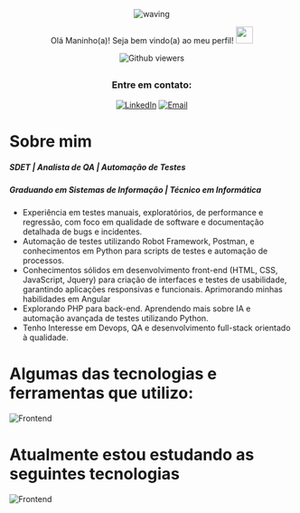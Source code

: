 <div align="center">
  

  

![waving](https://capsule-render.vercel.app/api?type=waving&height=200&text=Felipe%20Gabriel&fontAlign=50&fontAlignY=40&color=0:12ee,fff:3cb391F&animation=twinkling&fontColor=3B74BE)

Olá Maninho(a)! Seja bem vindo(a) ao meu perfil! <img src="https://c.tenor.com/Wx9IEmZZXSoAAAAi/hi.gif" width=30>

  ![Github viewers](https://komarev.com/ghpvc/?username=FelipeGabriel7&color=3B74BE&style=for-the-badge)

##

### Entre em contato:


<div>
  
  [![LinkedIn](https://img.shields.io/badge/LinkedIn-000?style=for-the-badge&logo=linkedin&logoColor=0E76A8)](https://www.linkedin.com/in/felipe-gabriel-dev/)
  [![Email](https://img.shields.io/badge/Email-000?style=for-the-badge&logo=gmail&logoColor=0E76A8)](mailto:felipegabfd@gmail.com)
  
</div>

</div>

# Sobre mim

<h5>SDET | Analista de QA | Automação de Testes </h5>
<h5>Graduando em Sistemas de Informação | Técnico em Informática</h5>
<ul>
  <li>Experiência em testes manuais, exploratórios, de performance e regressão, com foco em qualidade de software e documentação detalhada de bugs e incidentes.</li>
  <li>Automação de testes utilizando Robot Framework, Postman, e conhecimentos em Python para scripts de testes e automação de processos.</li>
  <li>Conhecimentos sólidos em desenvolvimento front-end (HTML, CSS, JavaScript, Jquery) para criação de interfaces e testes de usabilidade, garantindo aplicações responsivas e funcionais. Aprimorando minhas habilidades em Angular</li>
  <li>Explorando PHP para back-end. Aprendendo mais sobre IA e automação avançada de testes utilizando Python. </li> 
  <li> Tenho Interesse em Devops, QA e desenvolvimento full-stack orientado à qualidade.</li>
</ul>

# Algumas das tecnologias e ferramentas que utilizo:

![Frontend](https://skillicons.dev/icons?i=figma,html,css,bootstrap,jquery,js,ts,react,py,php,postman,mysql,sqlite)

# Atualmente estou estudando as seguintes tecnologias

![Frontend](https://skillicons.dev/icons?i=angular,vue,py,php)

<br>



  
